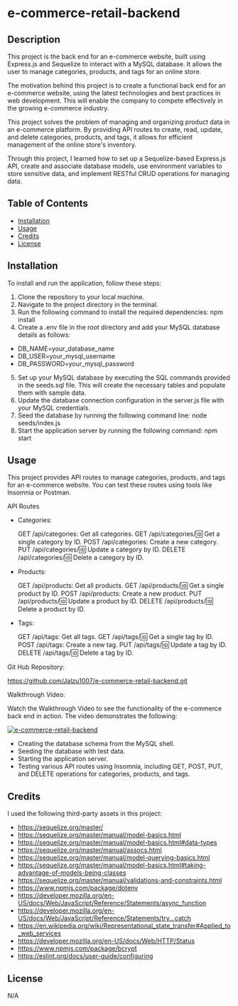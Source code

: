 # e-commerce-retail-backend

## Description

This project is the back end for an e-commerce website, built using Express.js and Sequelize to interact with a MySQL database. It allows the user to manage categories, products, and tags for an online store.

The motivation behind this project is to create a functional back end for an e-commerce website, using the latest technologies and best practices in web development. This will enable the company to compete effectively in the growing e-commerce industry.

This project solves the problem of managing and organizing product data in an e-commerce platform. By providing API routes to create, read, update, and delete categories, products, and tags, it allows for efficient management of the online store's inventory.

Through this project, I learned how to set up a Sequelize-based Express.js API, create and associate database models, use environment variables to store sensitive data, and implement RESTful CRUD operations for managing data.

## Table of Contents 

- [Installation](#installation)
- [Usage](#usage)
- [Credits](#credits)
- [License](#license)

## Installation

To install and run the application, follow these steps:

1. Clone the repository to your local machine.
2. Navigate to the project directory in the terminal.
3. Run the following command to install the required dependencies: npm install
4. Create a .env file in the root directory and add your MySQL database details as follows:
- DB_NAME=your_database_name
- DB_USER=your_mysql_username
- DB_PASSWORD=your_mysql_password
5. Set up your MySQL database by executing the SQL commands provided in the seeds.sql file. This will create the necessary tables and populate them with sample data.
6. Update the database connection configuration in the server.js file with your MySQL credentials.
7. Seed the database by running the following command line: node seeds/index.js
7. Start the application server by running the following command: npm start

## Usage

This project provides API routes to manage categories, products, and tags for an e-commerce website. You can test these routes using tools like Insomnia or Postman.

API Routes
* Categories:

    GET /api/categories: Get all categories.
    GET /api/categories/:id: Get a single category by ID.
    POST /api/categories: Create a new category.
    PUT /api/categories/:id: Update a category by ID.
    DELETE /api/categories/:id: Delete a category by ID.
* Products:

    GET /api/products: Get all products.
    GET /api/products/:id: Get a single product by ID.
    POST /api/products: Create a new product.
    PUT /api/products/:id: Update a product by ID.
    DELETE /api/products/:id: Delete a product by ID.
* Tags:

    GET /api/tags: Get all tags.
    GET /api/tags/:id: Get a single tag by ID.
    POST /api/tags: Create a new tag.
    PUT /api/tags/:id: Update a tag by ID.
    DELETE /api/tags/:id: Delete a tag by ID.

Git Hub Repository:

https://github.com/Jalzu1007/e-commerce-retail-backend.git

Walkthrough Video:

Watch the Walkthrough Video to see the functionality of the e-commerce back end in action. The video demonstrates the following:

[![e-commerce-retail-backend](https://img.youtube.com/vi/7dnvO_T9bIc/0.jpg)](https://youtu.be/7dnvO_T9bIc)

- Creating the database schema from the MySQL shell.
- Seeding the database with test data.
- Starting the application server.
- Testing various API routes using Insomnia, including GET, POST, PUT, and DELETE operations for categories, products, and tags.

## Credits

I used the following third-party assets in this project:

- https://sequelize.org/master/
- https://sequelize.org/master/manual/model-basics.html
- https://sequelize.org/master/manual/model-basics.html#data-types
- https://sequelize.org/master/manual/assocs.html
- https://sequelize.org/master/manual/model-querying-basics.html
- https://sequelize.org/master/manual/model-basics.html#taking-advantage-of-models-being-classes
- https://sequelize.org/master/manual/validations-and-constraints.html
- https://www.npmjs.com/package/dotenv
- https://developer.mozilla.org/en-US/docs/Web/JavaScript/Reference/Statements/async_function
- https://developer.mozilla.org/en-US/docs/Web/JavaScript/Reference/Statements/try...catch
- https://en.wikipedia.org/wiki/Representational_state_transfer#Applied_to_web_services
- https://developer.mozilla.org/en-US/docs/Web/HTTP/Status
- https://www.npmjs.com/package/bcrypt
- https://eslint.org/docs/user-guide/configuring

## License

N/A